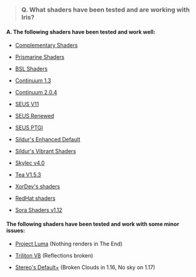 > ### Q. What shaders have been tested and are working with Iris? 

#### A. The following shaders have been tested and work well:

* [Complementary Shaders](https://www.curseforge.com/minecraft/customization/complementary-shaders)

* [Prismarine Shaders](https://www.curseforge.com/minecraft/customization/prismarine-shader)

* [BSL Shaders](https://bitslablab.com/bslshaders/)

* [Continuum 1.3](https://continuum.graphics/downloads)

* [Continuum 2.0.4](https://continuum.graphics/downloads)

* [SEUS V11](https://www.sonicether.com/seus/)

* [SEUS Renewed](https://www.sonicether.com/seus/)

* [SEUS PTGI](https://www.sonicether.com/seus)

* [Sildur's Enhanced Default](https://sildurs-shaders.github.io/)

* [Sildur's Vibrant Shaders](https://sildurs-shaders.github.io/)

* [Skylec v4.0](https://www.curseforge.com/minecraft/customization/skylec-shader)

* [Tea V1.5.3](https://www.curseforge.com/minecraft/customization/beyondbelief-vanilla-reborn)

* [XorDev's shaders](https://github.com/XorDev/Minecraft-Shaderpacks)

* [RedHat shaders](https://www.curseforge.com/minecraft/customization/redhat-shader-v1-chocapic13-edit)

* [Sora Shaders v1.12](https://www.curseforge.com/minecraft/customization/sora-shaders)

#### The following shaders have been tested and work with some minor issues:

* [Project Luma](https://www.curseforge.com/minecraft/customization/projectluma) (Nothing renders in The End)

* [Triliton V8](https://www.curseforge.com/minecraft/customization/trilitons-shaders) (Reflections broken)

* [Stereo's Default+](https://www.curseforge.com/minecraft/customization/stereos-default-plus) (Broken Clouds in 1.16, No sky on 1.17)
